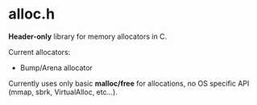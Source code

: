 # alloc.h
**Header-only** library for memory allocators in C.

Current allocators:
- Bump/Arena allocator

Currently uses only basic **malloc/free** for allocations, no OS specific API (mmap, sbrk, VirtualAlloc, etc...).
